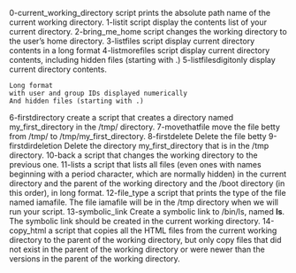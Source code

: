 0-current_working_directory script prints the absolute path name of the current working directory.
1-listit script display the contents list of your current directory.
2-bring_me_home script changes the working directory to the user’s home directory.
3-listfiles script display current directory contents in a long format
4-listmorefiles script display current directory contents, including hidden files (starting with .)
5-listfilesdigitonly display current directory contents.

    Long format
    with user and group IDs displayed numerically
    And hidden files (starting with .)
6-firstdirectory create a script that creates a directory named my_first_directory in the /tmp/ directory.
7-movethatfile move the file betty from /tmp/ to /tmp/my_first_directory.
8-firstdelete Delete the file betty
9-firstdirdeletion Delete the directory my_first_directory that is in the /tmp directory.
10-back a script that changes the working directory to the previous one.
11-lists a script that lists all files (even ones with names beginning with a period character, which are normally hidden) in the current directory and the parent of the working directory and the /boot directory (in this order), in long format.
12-file_type a script that prints the type of the file named iamafile. The file iamafile will be in the /tmp directory when we will run your script.
13-symbolic_link Create a symbolic link to /bin/ls, named __ls__. The symbolic link should be created in the current working directory.
14-copy_html a script that copies all the HTML files from the current working directory to the parent of the working directory, but only copy files that did not exist in the parent of the working directory or were newer than the versions in the parent of the working directory.